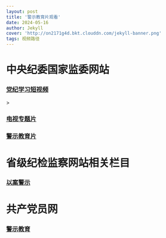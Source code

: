 ```yaml
---
layout: post
title: '警示教育片观看'
date: 2024-05-16
author: Jekyll
cover: 'http://on2171g4d.bkt.clouddn.com/jekyll-banner.png'
tags: 视频路径
---
```


<h1>中央纪委国家监委网站</h1>

<h3><a href="https://www.ccdi.gov.cn/specialn/xtlsdj/xtlsdjspjd/">党纪学习短视频</a></h3>>

<h3><a href="https://www.ccdi.gov.cn/shipinn/dsztp/">电视专题片</a></h3>

<h3><a href="https://www.ccdi.gov.cn/jzn/">警示教育片</a></h3>

<h1>省级纪检监察网站相关栏目</h1>

<h3><a href="http://www.hebcdi.gov.cn/node_122906.htm">以案警示</a></h3>

<h1>共产党员网</h1>

<h3><a href="https://www.12371.cn/special/jsjy/">警示教育</a></h3>

